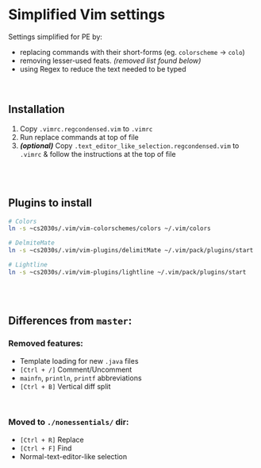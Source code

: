 # Simplified Vim settings

Settings simplified for PE by:

- replacing commands with their short-forms (eg. `colorscheme` -> `colo`)
- removing lesser-used feats. _(removed list found below)_
- using Regex to reduce the text needed to be typed

<br>

## Installation

1. Copy `.vimrc.regcondensed.vim` to `.vimrc`
2. Run replace commands at top of file
3. _**(optional)**_ Copy `.text_editor_like_selection.regcondensed.vim` to `.vimrc` & follow the instructions at the top of file

<br><br>

## Plugins to install

```bash
# Colors
ln -s ~cs2030s/.vim/vim-colorschemes/colors ~/.vim/colors

# DelmiteMate
ln -s ~cs2030s/.vim/vim-plugins/delimitMate ~/.vim/pack/plugins/start

# Lightline
ln -s ~cs2030s/.vim/vim-plugins/lightline ~/.vim/pack/plugins/start
```

<br><br>

## Differences from `master`:

### Removed features:

- Template loading for new `.java` files
- `[Ctrl + /]` Comment/Uncomment
- `mainfn`, `println`, `printf` abbreviations
- `[Ctrl + B]` Vertical diff split

<br>

### Moved to `./nonessentials/` dir:

- `[Ctrl + R]` Replace
- `[Ctrl + F]` Find
- Normal-text-editor-like selection
